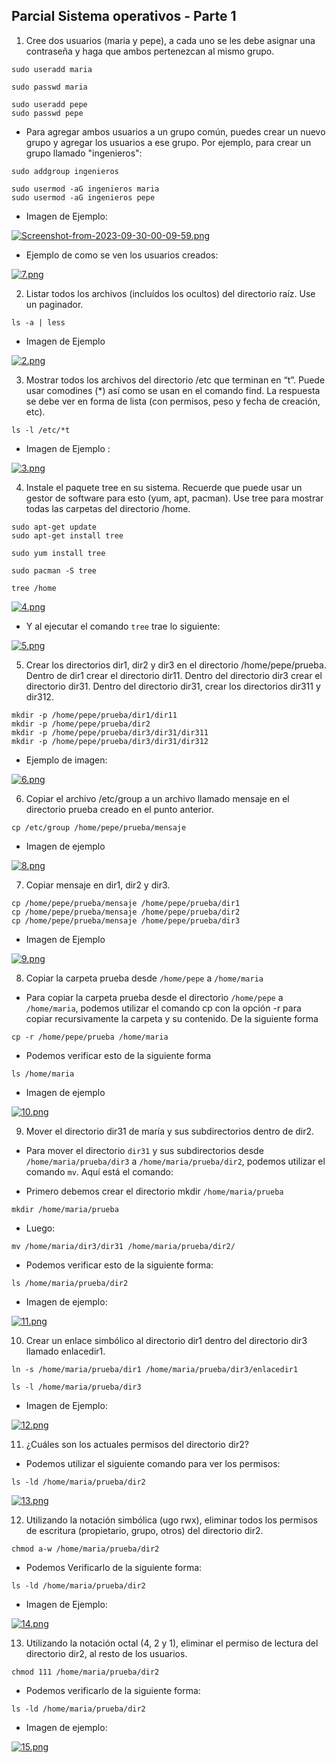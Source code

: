 ## Parcial Sistema operativos - Parte 1

1. Cree dos usuarios (maria y pepe), a cada uno se les debe asignar una contraseña y haga que ambos pertenezcan al mismo grupo.



```
sudo useradd maria
```

```
sudo passwd maria
```


```
sudo useradd pepe
sudo passwd pepe
```

- Para agregar ambos usuarios a un grupo común, puedes crear un nuevo grupo y agregar los usuarios a ese grupo. Por ejemplo, para crear un grupo llamado "ingenieros":

```
sudo addgroup ingenieros
```

```
sudo usermod -aG ingenieros maria
sudo usermod -aG ingenieros pepe
```
- Imagen de Ejemplo:

[![Screenshot-from-2023-09-30-00-09-59.png](https://i.postimg.cc/7ZKM5mtM/Screenshot-from-2023-09-30-00-09-59.png)](https://postimg.cc/yDSS5XHk)

- Ejemplo de como se ven los usuarios creados:

[![7.png](https://i.postimg.cc/wxDgpDJx/7.png)](https://postimg.cc/kDMkN6fL)

2. Listar todos los archivos (incluídos los ocultos) del directorio raíz. Use un paginador.

```
ls -a | less
```

- Imagen de Ejemplo

[![2.png](https://i.postimg.cc/Gh8HFzpx/2.png)](https://postimg.cc/8jGpDRM7)

3. Mostrar todos los archivos del directorio /etc que terminan en “t”. Puede usar comodines (*) así como se usan en el comando find. La respuesta se debe ver en forma de lista (con permisos, peso y fecha de creación, etc).

``` 
ls -l /etc/*t
```

- Imagen de Ejemplo :

[![3.png](https://i.postimg.cc/g2GjCpDN/3.png)](https://postimg.cc/3db3GPzv)

4. Instale el paquete tree en su sistema. Recuerde que puede usar un gestor de software para esto (yum, apt, pacman). Use tree para mostrar todas las carpetas del directorio /home.


``` 
sudo apt-get update
sudo apt-get install tree
```

``` 
sudo yum install tree
```

``` 
sudo pacman -S tree
```

``` 
tree /home
```

[![4.png](https://i.postimg.cc/8zb4G1V5/4.png)](https://postimg.cc/JsGZcC0V)

- Y al ejecutar el comando `tree` trae lo siguiente: 

[![5.png](https://i.postimg.cc/28rBDnjQ/5.png)](https://postimg.cc/F1CKbdLz)

5. Crear los directorios dir1, dir2 y dir3 en el directorio /home/pepe/prueba. Dentro de dir1 crear el directorio dir11. Dentro del directorio dir3 crear el directorio dir31. Dentro del directorio dir31, crear los directorios dir311 y dir312.

``` 
mkdir -p /home/pepe/prueba/dir1/dir11
mkdir -p /home/pepe/prueba/dir2
mkdir -p /home/pepe/prueba/dir3/dir31/dir311
mkdir -p /home/pepe/prueba/dir3/dir31/dir312
```

- Ejemplo de imagen:

[![6.png](https://i.postimg.cc/5NCKhd0Y/6.png)](https://postimg.cc/yk7TRG0s)

6. Copiar el archivo /etc/group a un archivo llamado mensaje en el directorio prueba creado en el punto anterior.

``` 
cp /etc/group /home/pepe/prueba/mensaje
```

- Imagen de ejemplo

[![8.png](https://i.postimg.cc/vHWtnr2N/8.png)](https://postimg.cc/svgWdhrY)

7. Copiar mensaje en dir1, dir2 y dir3.

``` 
cp /home/pepe/prueba/mensaje /home/pepe/prueba/dir1
cp /home/pepe/prueba/mensaje /home/pepe/prueba/dir2
cp /home/pepe/prueba/mensaje /home/pepe/prueba/dir3
```

- Imagen de Ejemplo 

[![9.png](https://i.postimg.cc/k4xqdMyG/9.png)](https://postimg.cc/KkvdP2wh)

8. Copiar la carpeta prueba desde `/home/pepe` a `/home/maria`

- Para copiar la carpeta prueba desde el directorio `/home/pepe` a `/home/maria`, podemos utilizar el comando cp con la opción -r para copiar recursivamente la carpeta y su contenido. De la siguiente forma

``` 
cp -r /home/pepe/prueba /home/maria
```

- Podemos verificar esto de la siguiente forma

``` 
ls /home/maria
```

- Imagen de ejemplo

[![10.png](https://i.postimg.cc/d0d88NCb/10.png)](https://postimg.cc/5H4YJ3ng)

9. Mover el directorio dir31 de maría y sus subdirectorios dentro de dir2.

- Para mover el directorio `dir31` y sus subdirectorios desde `/home/maria/prueba/dir3` a `/home/maria/prueba/dir2`, podemos utilizar el comando `mv`. Aquí está el comando:

- Primero debemos crear el directorio mkdir `/home/maria/prueba`

``` 
mkdir /home/maria/prueba
```

- Luego:

``` 
mv /home/maria/dir3/dir31 /home/maria/prueba/dir2/
```

- Podemos verificar esto de la siguiente forma:

``` 
ls /home/maria/prueba/dir2
```
 
- Imagen de ejemplo: 

[![11.png](https://i.postimg.cc/k5gNh2w7/11.png)](https://postimg.cc/G46s4hZf)


10. Crear un enlace simbólico al directorio dir1 dentro del directorio dir3 llamado enlacedir1.

``` 
ln -s /home/maria/prueba/dir1 /home/maria/prueba/dir3/enlacedir1
```

``` 
ls -l /home/maria/prueba/dir3
```

- Imagen de Ejemplo:

[![12.png](https://i.postimg.cc/7ZKCQmfW/12.png)](https://postimg.cc/MnjKn007)


11. ¿Cuáles son los actuales permisos del directorio dir2?


- Podemos utilizar el siguiente comando para ver los permisos:

``` 
ls -ld /home/maria/prueba/dir2
```

[![13.png](https://i.postimg.cc/3N6hv0R9/13.png)](https://postimg.cc/p5D3NTKn)


12. Utilizando la notación simbólica (ugo rwx), eliminar todos los permisos de escritura (propietario, grupo, otros) del directorio dir2.

``` 
chmod a-w /home/maria/prueba/dir2
```

- Podemos Verificarlo de la siguiente forma:

``` 
ls -ld /home/maria/prueba/dir2
```

- Imagen de Ejemplo:

[![14.png](https://i.postimg.cc/9XNwpxwg/14.png)](https://postimg.cc/jCPjq4Xy)

13. Utilizando la notación octal (4, 2 y 1), eliminar el permiso de lectura del directorio dir2, al resto de los usuarios.

``` 
chmod 111 /home/maria/prueba/dir2
```

- Podemos verificarlo de la siguiente forma:

``` 
ls -ld /home/maria/prueba/dir2
```

- Imagen de ejemplo:

[![15.png](https://i.postimg.cc/HW21DK93/15.png)](https://postimg.cc/4nmSpWMh)





